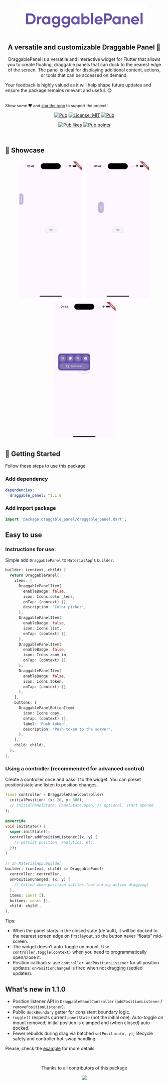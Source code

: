 <div align="center">
<p align="center">
    <a href="https://github.com/yelmuratoff/draggable_panel" align="center">
        <img src="https://github.com/yelmuratoff/draggable_panel/blob/main/assets/draggable_panel.png?raw=true" width="400px">
    </a>
</p>
</div>

<h2 align="center"> A versatile and customizable Draggable Panel 🚀 </h2>

<p align="center">
DraggablePanel is a versatile and interactive widget for Flutter that allows you to create floating, draggable panels that can dock to the nearest edge of the screen. The panel is ideal for displaying additional content, actions, or tools that can be accessed on demand.

Your feedback is highly valued as it will help shape future updates and ensure the package remains relevant and useful. 😊

   <br>
   <span style="font-size: 0.9em"> Show some ❤️ and <a href="https://github.com/yelmuratoff/draggable_panel.git">star the repo</a> to support the project! </span>
</p>

<p align="center">
  <a href="https://pub.dev/packages/draggable_panel"><img src="https://img.shields.io/pub/v/draggable_panel.svg" alt="Pub"></a>
  <a href="https://opensource.org/licenses/MIT"><img src="https://img.shields.io/badge/license-MIT-blue.svg" alt="License: MIT"></a>
  <a href="https://github.com/yelmuratoff/draggable_panel"><img src="https://img.shields.io/github/stars/yelmuratoff/draggable_panel?style=social" alt="Pub"></a>
</p>
<p align="center">
  <a href="https://pub.dev/packages/draggable_panel/score"><img src="https://img.shields.io/pub/likes/draggable_panel?logo=flutter" alt="Pub likes"></a>
  <a href="https://pub.dev/packages/draggable_panel/score"><img src="https://img.shields.io/pub/points/draggable_panel?logo=flutter" alt="Pub points"></a>
</p>

<br>

## 📜 Showcase

<div align="center">
  <img src="https://github.com/yelmuratoff/draggable_panel/blob/main/assets/idle.png?raw=true" width="200" style="margin: 5px;" />
  <img src="https://github.com/yelmuratoff/draggable_panel/blob/main/assets/drag.png?raw=true" width="200" style="margin: 5px;" />
  <img src="https://github.com/yelmuratoff/draggable_panel/blob/main/assets/opened.png?raw=true" width="200" style="margin: 5px;" />
</div>

## 📌 Getting Started
Follow these steps to use this package

### Add dependency

```yaml
dependencies:
  draggable_panel: ^1.1.0
```

### Add import package

```dart
import 'package:draggable_panel/draggable_panel.dart';
```

## Easy to use

### Instructions for use:

Simple add `DraggablePanel` to `MaterialApp`'s `builder`.

```dart
builder: (context, child) {
  return DraggablePanel(
    items: [
      DraggablePanelItem(
        enableBadge: false,
        icon: Icons.color_lens,
        onTap: (context) {},
        description: 'Color picker',
      ),
      DraggablePanelItem(
        enableBadge: false,
        icon: Icons.list,
        onTap: (context) {},
      ),
      DraggablePanelItem(
        enableBadge: false,
        icon: Icons.zoom_in,
        onTap: (context) {},
      ),
      DraggablePanelItem(
        enableBadge: false,
        icon: Icons.token,
        onTap: (context) {},
      ),
    ],
    buttons: [
      DraggablePanelButtonItem(
        icon: Icons.copy,
        onTap: (context) {},
        label: 'Push token',
        description: 'Push token to the server',
      ),
    ],
    child: child!,
  );
},
```

### Using a controller (recommended for advanced control)

Create a controller once and pass it to the widget. You can preset position/state and listen to position changes.

```dart
final controller = DraggablePanelController(
  initialPosition: (x: 20, y: 300),
  // initialPanelState: PanelState.open, // optional: start opened
);

@override
void initState() {
  super.initState();
  controller.addPositionListener((x, y) {
    // persist position, analytics, etc.
  });
}

// In MaterialApp.builder
builder: (context, child) => DraggablePanel(
  controller: controller,
  onPositionChanged: (x, y) {
    // Called when position settles (not during active dragging)
  },
  items: const [],
  buttons: const [],
  child: child!,
),
```

Tips:
- When the panel starts in the closed state (default), it will be docked to the nearest screen edge on first layout, so the button never “floats” mid-screen.
- The widget doesn’t auto-toggle on mount. Use `controller.toggle(context)` when you need to programmatically open/close it.
- Position callbacks: use `controller.addPositionListener` for all position updates; `onPositionChanged` is fired when not dragging (settled updates).

## What’s new in 1.1.0
- Position listener API in `DraggablePanelController` (`addPositionListener` / `removePositionListener`).
- Public `dockBoundary` getter for consistent boundary logic.
- `toggle()` respects current `panelState` (not the initial one). Auto-toggle on mount removed; initial position is clamped and (when closed) auto-docked.
- Fewer rebuilds during drag via batched `setPosition(x, y)`; lifecycle safety and controller hot-swap handling.

Please, check the [example](https://github.com/yelmuratoff/draggable_panel/tree/main/example) for more details.

<br>
<div align="center" >
  <p>Thanks to all contributors of this package</p>
  <a href="https://github.com/yelmuratoff/draggable_panel/graphs/contributors">
    <img src="https://contrib.rocks/image?repo=yelmuratoff/draggable_panel" />
  </a>
</div>
<br>